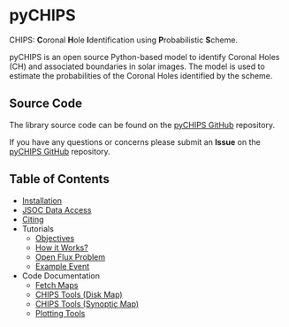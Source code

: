 <!-- 
Author(s): Shibaji Chakraborty

Disclaimer:
pyCHIPS is under the MIT license found in the root directory LICENSE.md 
Everyone is permitted to copy and distribute verbatim copies of this license 
document.

This version of the MIT Public License incorporates the terms
and conditions of MIT General Public License.
-->

# pyCHIPS
CHIPS: **C**oronal **H**ole **I**dentification using **P**robabilistic **S**cheme.

pyCHIPS is an open source Python-based model to identify Coronal Holes (CH) and associated boundaries in solar images. The model is used to estimate the probabilities of the Coronal Holes identified by the scheme.

## Source Code 

The library source code can be found on the [pyCHIPS GitHub](https://github.com/shibaji7/pyCHIPS) repository. 

If you have any questions or concerns please submit an **Issue** on the [pyCHIPS GitHub](https://github.com/shibaji7/pyCHIPS) repository. 

## Table of Contents 
  - [Installation](user/install.md)
  - [JSOC Data Access](user/jsoc.md)
  - [Citing](user/citing.md)
  - Tutorials
    - [Objectives](tutorial/objectives.md)
    - [How it Works?](tutorial/workings.md)
    - [Open Flux Problem](tutorial/openflux.md)
    - [Example Event](tutorial/example.md)
  - Code Documentation
    - [Fetch Maps](dev/fetch.md)
    - [CHIPS Tools (Disk Map)](dev/chips.md)
    - [CHIPS Tools (Synoptic Map)](dev/syn_chips.md)
    - [Plotting Tools](dev/plots.md)